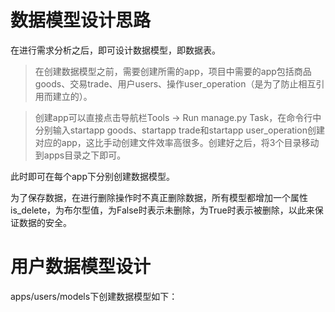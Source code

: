 # 数据模型设计思路
在进行需求分析之后，即可设计数据模型，即数据表。

> 在创建数据模型之前，需要创建所需的app，项目中需要的app包括商品goods、交易trade、用户users、操作user_operation（是为了防止相互引用而建立的）。

> 创建app可以直接点击导航栏Tools → Run manage.py Task，在命令行中分别输入startapp goods、startapp trade和startapp user_operation创建对应的app，这比手动创建文件效率高很多。创建好之后，将3个目录移动到apps目录之下即可。

此时即可在每个app下分别创建数据模型。

为了保存数据，在进行删除操作时不真正删除数据，所有模型都增加一个属性is_delete，为布尔型值，为False时表示未删除，为True时表示被删除，以此来保证数据的安全。

# 用户数据模型设计
apps/users/models下创建数据模型如下：